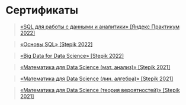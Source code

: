 # Сертификаты

> [«SQL для работы с данными и аналитики» [Яндекс Практикум 2022]](src/Полищук_Игорь_Сергеевич_20222SQL00061.pdf)

> [«Основы SQL» [Stepik 2022]](src/stepik-certificate-51562-0c56929.pdf)

> [«Big Data for Data Science» [Stepik 2022]](src/stepik-certificate-101272-eb04037.pdf)

> [«Математика для Data Science (мат. анализ)» [Stepik 2021]](src/stepik-certificate-94350-63d4a1e.pdf)

> [«Математика для Data Science (лин. алгебра)» [Stepik 2021]](src/stepik-certificate-96145-61b60b8.pdf)

> [«Математика для Data Science (теория вероятностей)» [Stepik 2021]](src/stepik-certificate-98106-ca46369.pdf)
